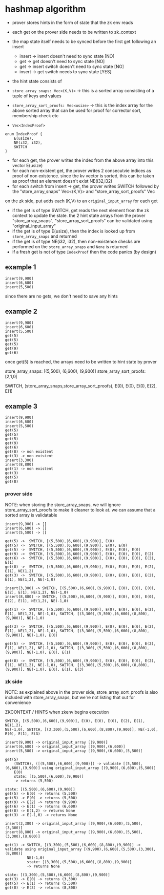 # hashmap algorithm

* prover stores hints in the form of state that the zk env reads
* each get on the prover side needs to be written to zk_context
* the map state itself needs to be synced before the first get following an insert
	* insert -> insert doesn't need to sync state [NO]
	* get -> get doesn't need to sync state [NO]
	* get -> insert switch doesn't need to sync state [NO]
	* insert -> get switch needs to sync state [YES]


* the hint state consists of
 * `store_array_snaps: Vec<(K,V)>` -> this is a sorted array consisting of a tuple of keys and values
 * `store_array_sort_proofs: Vec<usize>` -> this is the index array for the above sorted array that can be used for proof for corrector sort, membership check etc 
 * `Vec<IndexProof>` 
  
```
enum IndexProof {
	E(usize),
	NE(i32, i32),
	SWITCH
}
```
  
* for each get, the prover writes the index from the above array into this vector E(usize)
* for each non-existent get, the prover writes 2 consecutvie indices as proof of non existence. since the kv vector is sorted, this can be taken as proof that an element doesn't exist  NE(i32,i32) 
* for each switch from insert -> get, the prover writes SWITCH followed by the "store_array_snaps" Vec<(K,V)> and "store_array_sort_proofs" Vec<usize>

on the zk side,
put adds each (K,V) to an `original_input_array`
for each get
* if the get is of type SWITCH, get reads the next element from the zk context to update the state. the 2 hint state arrays from the prover "store_array_snaps", "store_array_sort_proofs" can be validated using "original_input_array"
* if the get is of type E(usize), then the index is looked up from `store_array_snaps` and returned
* if the get is of type NE(i32, i32), then non-existence checks are performed on the `store_array_snaps` and `None` is returned
* if a fresh get is not of type `IndexProof` then the code panics (by design)


## example 1
```
insert(9,900)
insert(6,600)
insert(5,500)
```

since there are no gets, we don't need to save any hints

## example 2
```
insert(9,900)
insert(6,600)
insert(5,500)
get(5)
get(5)
get(5)
get(9)
get(6)
```

once get(5) is reached, the arrays need to be written to hint state by prover

store_array_snaps: [(5,500), (6,600), (9,900)]
store_array_sort_proofs: [2,1,0]

SWITCH, (store_array_snaps,store_array_sort_proofs), E(0), E(0), E(0), E(2), E(1)


## example 3
```
insert(9,900)
insert(6,600)
insert(5,500)
get(5)
get(5)
get(5)
get(9)
get(6)
get(8) -> non existent
get(3) -> non existent
insert(3,300)
insert(8,800)
get(1) -> non existent
get(3)
get(5)
get(8)
```


### prover side

NOTE: when storing the store_array_snaps, we will ignore store_array_sort_proofs to make it cleaner to look at. we can assume that a sorted array is validatable
```
insert(9,900) -> []
insert(6,600) -> []
insert(5,500) -> []

get(5) ->  SWITCH, [(5,500),(6,600),(9,900)], E(0)
get(5) ->  SWITCH, [(5,500),(6,600),(9,900)], E(0), E(0)
get(5) ->  SWITCH, [(5,500),(6,600),(9,900)], E(0), E(0), E(0)
get(9) ->  SWITCH, [(5,500),(6,600),(9,900)], E(0), E(0), E(0), E(2)
get(6) ->  SWITCH, [(5,500),(6,600),(9,900)], E(0), E(0), E(0), E(2), E(1)
get(8) ->  SWITCH, [(5,500),(6,600),(9,900)], E(0), E(0), E(0), E(2), E(1), NE(1,2)
get(3) ->  SWITCH, [(5,500),(6,600),(9,900)], E(0), E(0), E(0), E(2), E(1), NE(1,2), NE(-1,0)

insert(3,300) -> SWITCH, [(5,500),(6,600),(9,900)], E(0), E(0), E(0), E(2), E(1), NE(1,2), NE(-1,0)
insert(8,800) -> SWITCH, [(5,500),(6,600),(9,900)], E(0), E(0), E(0), E(2), E(1), NE(1,2), NE(-1,0)

get(1) ->  SWITCH, [(5,500),(6,600),(9,900)], E(0), E(0), E(0), E(2), E(1), NE(1,2), NE(-1,0), SWITCH, [(3,300),(5,500),(6,600),(8,800),(9,900)], NE(-1,0)

get(3) ->  SWITCH, [(5,500),(6,600),(9,900)], E(0), E(0), E(0), E(2), E(1), NE(1,2), NE(-1,0), SWITCH, [(3,300),(5,500),(6,600),(8,800),(9,900)], NE(-1,0), E(0)

get(5) ->  SWITCH, [(5,500),(6,600),(9,900)], E(0), E(0), E(0), E(2), E(1), NE(1,2), NE(-1,0), SWITCH, [(3,300),(5,500),(6,600),(8,800),(9,900)], NE(-1,0), E(0), E(1)

get(8) ->  SWITCH, [(5,500),(6,600),(9,900)], E(0), E(0), E(0), E(2), E(1), NE(1,2), NE(-1,0), SWITCH, [(3,300),(5,500),(6,600),(8,800),(9,900)], NE(-1,0), E(0), E(1), E(3)
```

### zk side

NOTE: as explained above in the prover side, store_array_sort_proofs is also included with store_array_snaps, but we're not listing that out for convenience

ZKCONTEXT / HINTS when zkenv begins execution

```
SWITCH, [(5,500),(6,600),(9,900)], E(0), E(0), E(0), E(2), E(1), NE(1,2), 
NE(-1,0), SWITCH, [(3,300),(5,500),(6,600),(8,800),(9,900)], NE(-1,0), E(0), E(1), E(3)
```

```
insert(9,900) -> original_input_array [(9,900)]
insert(6,600) -> original_input_array [(9,900),(6,600)]
insert(5,500) -> original_input_array [(9,900),(6,600),(5,500)]

get(5)  
	(SWITCH), ([(5,500),(6,600),(9,900)]) -> validate [(5,500),(6,600),(9,900)] using original_input_array [(9,900),(6,600),(5,500)]
	E(0) 
	state: [(5,500),(6,600),(9,900)]
	-> returns (5,500)

state: [(5,500),(6,600),(9,900)]
get(5) -> E(0) -> returns (5,500)
get(5) -> E(0) -> returns (5,500)
get(9) -> E(2) -> returns (9,900)
get(6) -> E(1) -> returns (6,600)
get(8) -> E(1,2) -> returns None
get(3) -> E(-1,0) -> returns None

insert(3,300) -> original_input_array [(9,900),(6,600),(5,500),(3,300)]
insert(8,800) -> original_input_array [(9,900),(6,600),(5,500),(3,300),(8,800)]

get(1) -> SWITCH, [(3,300),(5,500),(6,600),(8,800),(9,900)] -> validate using original_input_array [(9,900),(6,600),(5,500),(3,300),(8,800)]
		  NE(-1,0)
		  state: [(3,300),(5,500),(6,600),(8,800),(9,900)] 
		  -> returns None

state: [(3,300),(5,500),(6,600),(8,800),(9,900)] 
get(3) -> E(0) -> returns (3,300)
get(5) -> E(1) -> returns (5,500)
get(8) -> E(3) -> returns (8,800)
```
